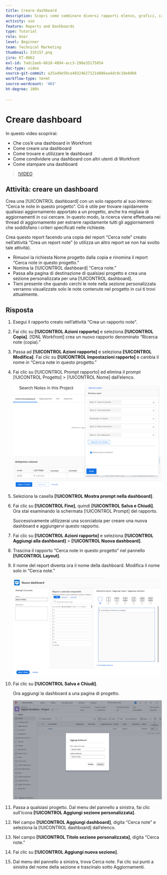 ```yaml
---
title: Creare dashboard
description: Scopri come combinare diversi rapporti elenco, grafici, calendari e pagine web esterne in una dashboard in Workfront.
activity: use
feature: Reports and Dashboards
type: Tutorial
role: User
level: Beginner
team: Technical Marketing
thumbnail: 335157.png
jira: KT-8862
exl-id: 7adc2aeb-6618-4894-acc3-298e35175854
doc-type: video
source-git-commit: a25a49e59ca483246271214886ea4dc9c10e8d66
workflow-type: tm+mt
source-wordcount: '463'
ht-degree: 100%

---
```


# Creare dashboard

In questo video scoprirai:

* Che cos’è una dashboard in Workfront
* Come creare una dashboard
* Come trovare e utilizzare le dashboard
* Come condividere una dashboard con altri utenti di Workfront
* Come stampare una dashboard

>[!VIDEO](https://video.tv.adobe.com/v/335157/?quality=12&learn=on)

## Attività: creare un dashboard

Crea una [!UICONTROL dashboard] con un solo rapporto al suo interno: “Cerca le note in questo progetto”. Ciò è utile per trovare rapidamente qualsiasi aggiornamento apportato a un progetto, anche tra migliaia di aggiornamenti in cui cercare. In questo modo, la ricerca viene effettuata nei thread di aggiornamento per estrarre rapidamente tutti gli aggiornamenti che soddisfano i criteri specificati nelle richieste.

Crea questo report facendo una copia del report “Cerca note” creato nell’attività “Crea un report note” (o utilizza un altro report se non hai svolto tale attività).

* Rimuovi la richiesta Nome progetto dalla copia e rinomina il report “Cerca note in questo progetto.”
* Nomina la [!UICONTROL dashboard] “Cerca note.”
* Passa alla pagina di destinazione di qualsiasi progetto e crea una sezione personalizzata per una [!UICONTROL dashboard].
* Tieni presente che quando cerchi le note nella sezione personalizzata verranno visualizzate solo le note contenute nel progetto in cui ti trovi attualmente.

## Risposta

1. Esegui il rapporto creato nell’attività “Crea un rapporto note”.
1. Fai clic su **[!UICONTROL Azioni rapporto]** e seleziona **[!UICONTROL Copia]**. [!DNL Workfront] crea un nuovo rapporto denominato “Ricerca note (copia).”
1. Passa ad **[!UICONTROL Azioni rapporto]** e seleziona **[!UICONTROL Modifica]**. Fai clic su **[!UICONTROL Impostazioni rapporto]** e cambia il nome in “Cerca note in questo progetto.”
1. Fai clic su [!UICONTROL Prompt rapporto] ed elimina il prompt [!UICONTROL Progetto] > [!UICONTROL Nome] dall’elenco.

   ![Immagine della schermata per creare una nuova dashboard](assets/edit-report-prompts.png)

1. Seleziona la casella **[!UICONTROL Mostra prompt nella dashboard]**.
1. Fai clic su **[!UICONTROL Fine]**, quindi **[!UICONTROL Salva e Chiudi]**. Ora stai esaminando la schermata [!UICONTROL Prompt] del rapporto.

   Successivamente utilizzerai una scorciatoia per creare una nuova dashboard e aggiungervi questo rapporto.

1. Fai clic su **[!UICONTROL Azioni rapporto]** e seleziona **[!UICONTROL Aggiungi alla dashboard]** > **[!UICONTROL Nuova dashboard]**.
1. Trascina il rapporto “Cerca note in questo progetto” nel pannello **[!UICONTROL Layout]**.
1. Il nome del report diventa ora il nome della dashboard. Modifica il nome solo in “Cerca note.”

   ![Immagine della schermata per creare una nuova dashboard](assets/create-dashboard.png)

1. Fai clic su **[!UICONTROL Salva e Chiudi]**.

   Ora aggiungi la dashboard a una pagina di progetto.

   ![Immagine della schermata per creare una nuova dashboard](assets/add-custom-section.png)

1. Passa a qualsiasi progetto. Dal menu del pannello a sinistra, fai clic sull’icona **[!UICONTROL Aggiungi sezione personalizzata]**.
1. Nel campo **[!UICONTROL Aggiungi dashboard]**, digita “Cerca note” e seleziona la [!UICONTROL dashboard] dall’elenco.
1. Nel campo **[!UICONTROL Titolo sezione personalizzata]**, digita “Cerca note.”
1. Fai clic su **[!UICONTROL Aggiungi nuova sezione]**.
1. Dal menu del pannello a sinistra, trova Cerca note. Fai clic sui punti a sinistra del nome della sezione e trascinalo sotto Aggiornamenti.

